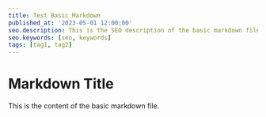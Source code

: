 ```yaml
---
title: Test Basic Markdown
published_at: '2023-05-01 12:00:00'
seo.description: This is the SEO description of the basic markdown file.
seo.keywords: [seo, keywords]
tags: [tag1, tag2]
---
```

# Markdown Title

This is the content of the basic markdown file.
